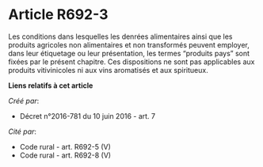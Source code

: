 # Article R692-3

Les conditions dans lesquelles les denrées alimentaires ainsi que les produits agricoles non alimentaires et non transformés
peuvent employer, dans leur étiquetage ou leur présentation, les termes “produits pays” sont fixées par le présent chapitre.
Ces dispositions ne sont pas applicables aux produits vitivinicoles ni aux vins aromatisés et aux spiritueux.

**Liens relatifs à cet article**

_Créé par_:

  - Décret n°2016-781 du 10 juin 2016 - art. 7

_Cité par_:

  - Code rural - art. R692-5 (V)
  - Code rural - art. R692-8 (V)
